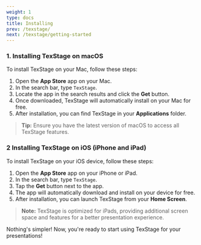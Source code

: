 ```yaml
---
weight: 1
type: docs
title: Installing
prev: /texstage/
next: /texstage/getting-started
---
```


### 1. Installing TexStage on macOS

To install TexStage on your Mac, follow these steps:

1. Open the **App Store** app on your Mac.
2. In the search bar, type `TexStage`.
3. Locate the app in the search results and click the **Get** button.
4. Once downloaded, TexStage will automatically install on your Mac for free.
5. After installation, you can find TexStage in your **Applications** folder.

> **Tip:** Ensure you have the latest version of macOS to access all TexStage features.

### 2 Installing TexStage on iOS (iPhone and iPad)

To install TexStage on your iOS device, follow these steps:

1. Open the **App Store** app on your iPhone or iPad.
2. In the search bar, type `TexStage`.
3. Tap the **Get** button next to the app.
4. The app will automatically download and install on your device for free.
5. After installation, you can launch TexStage from your **Home Screen**.

> **Note:** TexStage is optimized for iPads, providing additional screen space and features for a better presentation experience.

Nothing's simpler! Now, you're ready to start using TexStage for your presentations!
